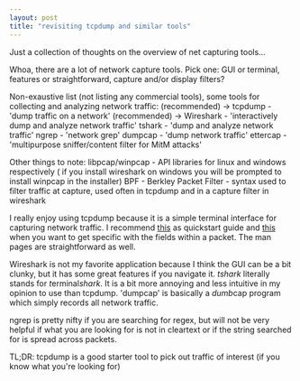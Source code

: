 ```yaml
---
layout: post
title: "revisiting tcpdump and similar tools"
---
```


Just a collection of thoughts on the overview of net capturing tools...

Whoa, there are a lot of network capture tools.  Pick one: GUI or terminal, features or straightforward, capture and/or display filters?

Non-exaustive list (not listing any commercial tools), some tools for collecting and analyzing network traffic:
(recommended) -> tcpdump - 'dump traffic on a network'
(recommended) -> Wireshark - 'interactively dump and analyze network traffic'
tshark - 'dump and analyze network traffic'
ngrep - 'network grep'
dumpcap - 'dump network traffic'
ettercap - 'multipurpose sniffer/content filter for MitM attacks'

Other things to note:
libpcap/winpcap - API libraries for linux and windows respectively ( if you install wireshark on windows you will be prompted to install winpcap in the installer)
BPF - Berkley Packet Filter - syntax used to filter traffic at capture, used often in tcpdump and in a capture filter in wireshark

I really enjoy using tcpdump because it is a simple terminal interface for capturing network traffic.  I recommend [this](https://danielmiessler.com/study/tcpdump/) as quickstart guide and [this](http://www.wains.be/pub/networking/tcpdump_advanced_filters.txt) when you want to get specific with the fields within a packet.  The man pages are straightforward as well.

Wireshark is not my favorite application because I think the GUI can be a bit clunky, but it has some great features if you navigate it.  *tshark* literally stands for *t*erminal*shark*. It is a bit more annoying and less intuitive in my opinion to use than tcpdump.  'dumpcap' is basically a *dumb*cap program which simply records all network traffic.

ngrep is pretty nifty if you are searching for regex, but will not be very helpful if what you are looking for is not in cleartext or if the string searched for is spread across packets.

TL;DR: tcpdump is a good starter tool to pick out traffic of interest (if you know what you're looking for)

